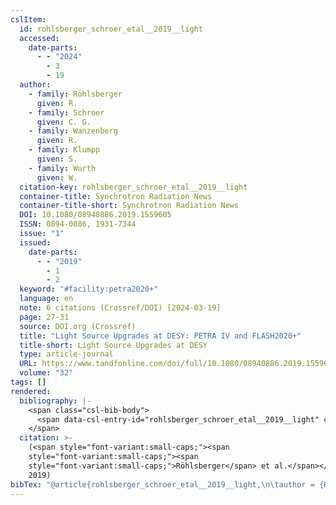 ```yaml
---
cslItem:
  id: rohlsberger_schroer_etal__2019__light
  accessed:
    date-parts:
      - - "2024"
        - 3
        - 19
  author:
    - family: Röhlsberger
      given: R.
    - family: Schroer
      given: C. G.
    - family: Wanzenberg
      given: R.
    - family: Klumpp
      given: S.
    - family: Wurth
      given: W.
  citation-key: rohlsberger_schroer_etal__2019__light
  container-title: Synchrotron Radiation News
  container-title-short: Synchrotron Radiation News
  DOI: 10.1080/08940886.2019.1559605
  ISSN: 0894-0886, 1931-7344
  issue: "1"
  issued:
    date-parts:
      - - "2019"
        - 1
        - 2
  keyword: "#facility:petra2020+"
  language: en
  note: 6 citations (Crossref/DOI) [2024-03-19]
  page: 27-31
  source: DOI.org (Crossref)
  title: "Light Source Upgrades at DESY: PETRA IV and FLASH2020+"
  title-short: Light Source Upgrades at DESY
  type: article-journal
  URL: https://www.tandfonline.com/doi/full/10.1080/08940886.2019.1559605
  volume: "32"
tags: []
rendered:
  bibliography: |-
    <span class="csl-bib-body">
      <span data-csl-entry-id="rohlsberger_schroer_etal__2019__light" class="csl-entry"><span class='author-bib'>Röhlsberger, Schroer, C. G., Wanzenberg, R., et al.</span>. <span class='date-bib'>(2019)</span>. <span class='title'><b>Light Source Upgrades at DESY: PETRA IV and FLASH2020+</b></span>. <i>Synchrotron Radiation News</i>, <i>32</i>(1), 27–31. <span class='URL'><a href='https://doi.org/10.1080/08940886.2019.1559605'>LINK</a></span></span>
    </span>
  citation: >-
    (<span style="font-variant:small-caps;"><span
    style="font-variant:small-caps;"><span
    style="font-variant:small-caps;">Röhlsberger</span> et al.</span></span>,
    2019)
bibTex: "@article{rohlsberger_schroer_etal__2019__light,\n\tauthor = {R{\\\" o}hlsberger, R. and Schroer, C. G. and Wanzenberg, R. and Klumpp, S. and Wurth, W.},\n\tjournal = {Synchrotron Radiation News},\n\tdoi = {10.1080/08940886.2019.1559605},\n\tissn = {0894-0886, 1931-7344},\n\tnumber = {1},\n\tyear = {2019},\n\tmonth = {jan 2},\n\tnote = {6 citations (Crossref/DOI) [2024-03-19]},\n\tpages = {27--31},\n\ttitle = {Light {Source} {Upgrades} at {DESY}: PETRA {IV} and {FLASH2020}+},\n\turl = {https://www.tandfonline.com/doi/full/10.1080/08940886.2019.1559605},\n\thowpublished = {https://www.tandfonline.com/doi/full/10.1080/08940886.2019.1559605},\n\tvolume = {32},\n}\n\n"
---
```

